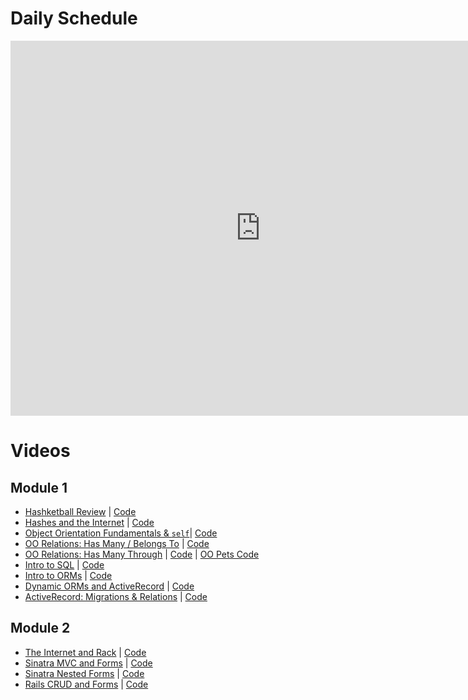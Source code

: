 # Daily Schedule
<iframe src="https://calendar.google.com/calendar/embed?src=flatironschool.com_4krcjtjp46171es5lnqn3knkm8%40group.calendar.google.com&ctz=America%2FNew_York" style="border: 0" width="800" height="600" frameborder="0" scrolling="no"></iframe>

# Videos

## Module 1
* [Hashketball Review](http://youtu.be/RFl9LL349QA) | [Code](https://gist.github.com/alexgriff/9281a31dd3c953920ac7ea8a0850f76a)
* [Hashes and the Internet](http://youtu.be/LXMu1vhtnJM) | [Code](https://gist.github.com/alexgriff/e6807ed7a4c2c3f1454cdad4f8c908c5)
* [Object Orientation Fundamentals & `self`](https://www.youtube.com/watch?v=Lf__sW5Zk4c)| [Code](https://github.com/learn-co-curriculum/intro-to-objects-web-012918)
* [OO Relations: Has Many / Belongs To](http://youtu.be/KRf2hiYZZMg) | [Code](https://github.com/learn-co-curriculum/oo-relations-lecture-web-012918/)
* [OO Relations: Has Many Through](https://youtu.be/sbiPiSs2WLE) | [Code](https://github.com/learn-co-curriculum/oo-has-many-through-lecture-web-012918/) | [OO Pets Code](https://github.com/learn-co-curriculum/oo-pets-web-012918/)
* [Intro to SQL](https://youtu.be/pGUkmH1m9lI) | [Code](https://github.com/learn-co-curriculum/intro-to-sql-web-012918/)
* [Intro to ORMs](https://youtu.be/8Xh5G_dfR60) | [Code](https://github.com/learn-co-curriculum/orm-intro-web-012918/)
* [Dynamic ORMs and ActiveRecord](http://youtu.be/_sN94lrBUV8) | [Code](https://github.com/learn-co-curriculum/orm-intro-web-012918)
* [ActiveRecord: Migrations & Relations](http://youtu.be/Vm67n1PtYiA) | [Code](https://github.com/learn-co-curriculum/active-record-web-012918)

## Module 2
* [The Internet and Rack](https://youtu.be/7nJiK1oyQSg) | [Code](https://github.com/learn-co-curriculum/internet-and-rack-012918/)
* [Sinatra MVC and Forms](https://youtu.be/hHM9mRlynXM) | [Code](https://github.com/learn-co-students/web-012918/tree/master/1_sinatra_forms)
* [Sinatra Nested Forms]() | [Code](https://github.com/learn-co-students/web-012918/tree/master/2_sinatra_forms)
* [Rails CRUD and Forms](https://youtu.be/4nstm1rn1hU) | [Code](https://github.com/learn-co-students/web-012918/tree/master/3_students_app)
